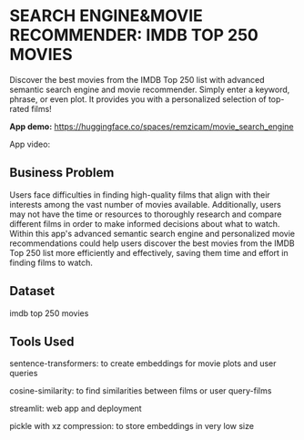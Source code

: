 # SEARCH ENGINE&amp;MOVIE RECOMMENDER: IMDB TOP 250 MOVIES
Discover the best movies from the IMDB Top 250 list with advanced semantic search engine and movie recommender. Simply enter a keyword, phrase, or even plot. It provides you with a personalized selection of top-rated films!

**App demo:** https://huggingface.co/spaces/remzicam/movie_search_engine

App video: 

## Business Problem
Users face difficulties in finding high-quality films that align with their interests among the vast number of movies available. Additionally, users may not have the time or resources to thoroughly research and compare different films in order to make informed decisions about what to watch. Within this app's advanced semantic search engine and personalized movie recommendations could help users discover the best movies from the IMDB Top 250 list more efficiently and effectively, saving them time and effort in finding films to watch.

## Dataset
imdb top 250 movies

## Tools Used

sentence-transformers: to create embeddings for movie plots and user queries

cosine-similarity: to find similarities between films or user query-films

streamlit: web app and deployment

pickle with xz compression: to store embeddings in very low size

